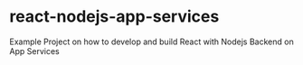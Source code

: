 # react-nodejs-app-services
Example Project on how to develop and build React with Nodejs Backend on App Services

